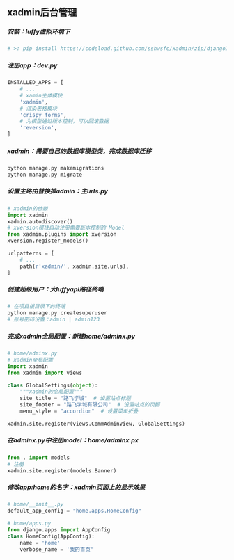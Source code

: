 ## xadmin后台管理

##### 安装：luffy虚拟环境下

```python
# >: pip install https://codeload.github.com/sshwsfc/xadmin/zip/django2
```



##### 注册app：dev.py

```python
INSTALLED_APPS = [
    # ...
    # xamin主体模块
    'xadmin',
    # 渲染表格模块
    'crispy_forms',
    # 为模型通过版本控制，可以回滚数据
    'reversion',
]
```



##### xadmin：需要自己的数据库模型类，完成数据库迁移

```python
python manage.py makemigrations
python manage.py migrate
```



##### 设置主路由替换掉admin：主urls.py

```python
# xadmin的依赖
import xadmin
xadmin.autodiscover()
# xversion模块自动注册需要版本控制的 Model
from xadmin.plugins import xversion
xversion.register_models()

urlpatterns = [
    # ...
    path(r'xadmin/', xadmin.site.urls),
]
```



##### 创建超级用户：大luffyapi路径终端

```python
# 在项目根目录下的终端
python manage.py createsuperuser
# 账号密码设置：admin | admin123
```



##### 完成xadmin全局配置：新建home/adminx.py

```python
# home/adminx.py
# xadmin全局配置
import xadmin
from xadmin import views

class GlobalSettings(object):
    """xadmin的全局配置"""
    site_title = "路飞学城"  # 设置站点标题
    site_footer = "路飞学城有限公司"  # 设置站点的页脚
    menu_style = "accordion"  # 设置菜单折叠

xadmin.site.register(views.CommAdminView, GlobalSettings)
```



##### 在adminx.py中注册model：home/adminx.px

```python
from . import models
# 注册
xadmin.site.register(models.Banner)
```



##### 修改app:home的名字：xadmin页面上的显示效果

```python
# home/__init__.py
default_app_config = "home.apps.HomeConfig"

# home/apps.py
from django.apps import AppConfig
class HomeConfig(AppConfig):
    name = 'home'
    verbose_name = '我的首页'
```

